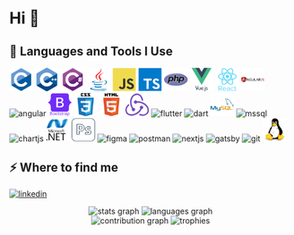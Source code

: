 <h1>Hi 👋</h1>
<p></p>
<h2>🚀 Languages and Tools I Use</h2>
<p>
    <span><img src="https://raw.githubusercontent.com/devicons/devicon/master/icons/c/c-original.svg" alt="c" width="42" height="42" style="pointer-events: none;"/></span>
    <span><img src="https://raw.githubusercontent.com/devicons/devicon/master/icons/cplusplus/cplusplus-original.svg" alt="cplusplus" width="42" height="42" style="pointer-events: none;"/></span>
    <span><img src="https://raw.githubusercontent.com/devicons/devicon/master/icons/csharp/csharp-original.svg" alt="csharp" width="42" height="42" style="pointer-events: none;"/></span>
    <span><img src="https://raw.githubusercontent.com/devicons/devicon/master/icons/java/java-original.svg" alt="java" width="42" height="42" style="pointer-events: none;"/></span>
    <span><img src="https://raw.githubusercontent.com/devicons/devicon/master/icons/javascript/javascript-original.svg" alt="javascript" width="42" height="42" style="pointer-events: none;"/></span>
    <span><img src="https://raw.githubusercontent.com/devicons/devicon/master/icons/typescript/typescript-original.svg" alt="typescript" width="42" height="42" style="pointer-events: none;"/></span>
    <span><img src="https://raw.githubusercontent.com/devicons/devicon/master/icons/php/php-original.svg" alt="php" width="42" height="42" style="pointer-events: none;"/></span>
    <span><img src="https://raw.githubusercontent.com/devicons/devicon/master/icons/vuejs/vuejs-original-wordmark.svg" alt="vuejs" width="42" height="42" style="pointer-events: none;"/></span>
    <span><img src="https://raw.githubusercontent.com/devicons/devicon/master/icons/react/react-original-wordmark.svg" alt="react" width="42" height="42" style="pointer-events: none;"/></span>
    <span><img src="https://raw.githubusercontent.com/devicons/devicon/master/icons/angularjs/angularjs-original-wordmark.svg" alt="angularjs" width="42" height="42" style="pointer-events: none;"/></span>
    <span><img src="https://angular.io/assets/images/logos/angular/angular.svg" alt="angular" width="42" height="42" style="pointer-events: none;"/></span>
    <span><img src="https://raw.githubusercontent.com/devicons/devicon/master/icons/bootstrap/bootstrap-plain-wordmark.svg" alt="bootstrap" width="42" height="42" style="pointer-events: none;"/></span>
    <span><img src="https://raw.githubusercontent.com/devicons/devicon/master/icons/css3/css3-original-wordmark.svg" alt="css3" width="42" height="42" style="pointer-events: none;"/></span>
    <span><img src="https://raw.githubusercontent.com/devicons/devicon/master/icons/html5/html5-original-wordmark.svg" alt="html5" width="42" height="42" style="pointer-events: none;"/></span>
    <span><img src="https://raw.githubusercontent.com/devicons/devicon/master/icons/redux/redux-original.svg" alt="redux" width="42" height="42" style="pointer-events: none;"/></span>
    <span><img src="https://www.vectorlogo.zone/logos/flutterio/flutterio-icon.svg" alt="flutter" width="42" height="42" style="pointer-events: none;"/></span>
    <span><img src="https://www.vectorlogo.zone/logos/dartlang/dartlang-icon.svg" alt="dart" width="42" height="42" style="pointer-events: none;"/></span>
    <span><img src="https://raw.githubusercontent.com/devicons/devicon/master/icons/mysql/mysql-original-wordmark.svg" alt="mysql" width="42" height="42" style="pointer-events: none;"/></span>
    <span><img src="https://www.svgrepo.com/show/303229/microsoft-sql-server-logo.svg" alt="mssql" width="42" height="42" style="pointer-events: none;"/></span>
    <span><img src="https://www.chartjs.org/media/logo-title.svg" alt="chartjs" width="42" height="42" style="pointer-events: none;"/></span>
    <span><img src="https://raw.githubusercontent.com/devicons/devicon/master/icons/dot-net/dot-net-original-wordmark.svg" alt="dotnet" width="42" height="42" style="pointer-events: none;"/></span>
    <span><img src="https://raw.githubusercontent.com/devicons/devicon/master/icons/photoshop/photoshop-line.svg" alt="photoshop" width="42" height="42" style="pointer-events: none;"/></span>
    <span><img src="https://www.vectorlogo.zone/logos/figma/figma-icon.svg" alt="figma" width="42" height="42" style="pointer-events: none;"/></span>
    <span><img src="https://www.vectorlogo.zone/logos/getpostman/getpostman-icon.svg" alt="postman" width="42" height="42" style="pointer-events: none;"/></span>
    <span><img src="https://cdn.worldvectorlogo.com/logos/nextjs-2.svg" alt="nextjs" width="42" height="42" style="pointer-events: none;"/></span>
    <span><img src="https://www.vectorlogo.zone/logos/gatsbyjs/gatsbyjs-icon.svg" alt="gatsby" width="42" height="42" style="pointer-events: none;"/></span>
    <span><img src="https://www.vectorlogo.zone/logos/git-scm/git-scm-icon.svg" alt="git" width="42" height="42" style="pointer-events: none;"/></span>
    <span><img src="https://raw.githubusercontent.com/devicons/devicon/master/icons/linux/linux-original.svg" alt="linux" width="42" height="42" style="pointer-events: none;"/></span>
</p>
<h2>⚡️ Where to find me</h2>
<p><a target="_blank" href="https://www.linkedin.com/in/https://www.linkedin.com/in/bbus24/" style="display: inline-block;"><img src="https://img.shields.io/badge/linkedin-logo?style=for-the-badge&logo=linkedin&logoColor=white&color=#0a77b6" alt="linkedin" /></a></p>

<div align="center">
  <span><img src="https://github-readme-stats.vercel.app/api?username=Bibash-24&show_icons=true&locale=en" height="150" alt="stats graph"  style="pointer-events: none;"/></span>
  <span><img src="https://github-readme-stats.vercel.app/api/top-langs?username=Bibash-24&show_icons=true&locale=en&layout=compact" height="150" alt="languages graph"  style="pointer-events: none;"/></span>
</div>

<div align="center">
  <span><img src="https://github-readme-streak-stats.herokuapp.com/?user=Bibash-24&" alt="contribution graph"  style="pointer-events: none;"/></span>
  <span><img src="https://github-profile-trophy.vercel.app/?username=Bibash-24" alt="trophies"  style="pointer-events: none;"/></span>
</div>
